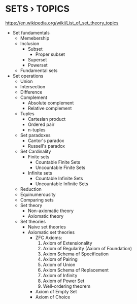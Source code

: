 # SETS › TOPICS

https://en.wikipedia.org/wiki/List_of_set_theory_topics


- Set fundamentals
  - Memebership
  - Inclusion
    - Subset
      - Proper subset
    - Superset
    - Powerset
  - Fundamental sets
- Set operations
    - Union
    - Intersection
    - Difference
    - Complement
      - Absolute complement
      - Relative complement
  - Tuples
    - Cartesian product
    - Ordered pair
    - n-tuples
  - Set paradoxes
    - Cantor's paradox
    - Russell's paradox
  - Set Cardinality
    - Finite sets
      - Countable Finite Sets
      - Uncountable Finite Sets
    - Infinite sets
      - Countable Infinite Sets
      - Uncountable Infinite Sets
  - Reduction
  - Equinumerousity
  - Comparing sets
  - Set theory
    - Non-axiomatic theory
    - Axiomatic theory
  - Set theories
    - Naive set theories
    - Axiomatic set theories
      - ZFC Axioms:
        1. Axiom of Extensionality
        2. Axiom of Regularity (Axiom of Foundation)
        3. Axiom Schema of Specification
        4. Axiom of Pairing
        5. Axiom of Union
        6. Axiom Schema of Replacement
        7. Axiom of Infinity
        8. Axiom of Power Set
        9. Well-ordering theorem
      - Axiom of Empty Set
      - Axiom of Choice
